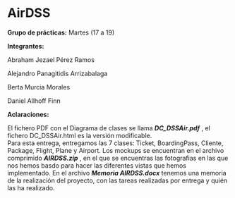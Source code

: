 # AirDSS

**Grupo de prácticas:** Martes (17 a 19)

**Integrantes:**

Abraham Jezael Pérez Ramos

Alejandro Panagitidis Arrizabalaga

Berta Murcia Morales

Daniel Allhoff Finn

**Aclaraciones:** 

El fichero PDF con el Diagrama de clases se llama ***DC_DSSAir.pdf*** , el fichero DC_DSSAir.html es la versión modificable.  
Para esta entrega, entregamos las 7 clases: Ticket, BoardingPass, Cliente, Package, Flight, Plane y Airport.
Los mockups se encuentran en el archivo comprimido ***AIRDSS.zip*** , en el que se encuentras las fotografias en las que nos hemos basdo para hacer las diferentes vistas que hemos implementado.
En el archivo ***Memoria AIRDSS.docx*** tenemos una memoria de la realización del proyecto, con las tareas realizadas por entrega y quién las ha realizado.
